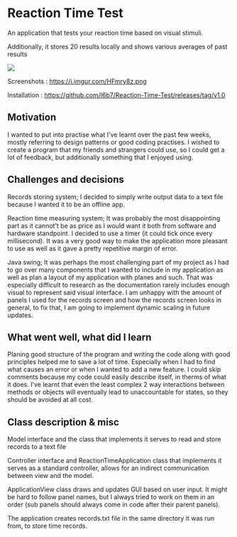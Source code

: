 # Reaction Time Test

An application that tests your reaction time based on visual stimuli.

Additionally, it stores 20 results locally and shows various averages of past results

![](https://i.imgur.com/wmcwAba.gif)

Screenshots : https://i.imgur.com/HFmry8z.png

Installation : https://github.com/l6b7/Reaction-Time-Test/releases/tag/v1.0

## Motivation

I wanted to put into practise what I've learnt over the past few weeks, mostly referring to design patterns or good coding practises.
I wished to create a program that my friends and strangers could use, so I could get a lot of feedback, but additionally something that I enjoyed using.

## Challenges and decisions

Records storing system; I decided to simply write output data to a text file because I wanted it to be an offline app.

Reaction time measuring system; It was probably the most disappointing part as it cannot’t be as price as I would want it both from software and hardware standpoint.
I decided to use a timer (it could tick once every millisecond).
It was a very good way to make the application more pleasant to use as well as it gave a pretty repetitive margin of error.

Java swing; It was perhaps the most challenging part of my project as I had to go over many components that I wanted to include in my application as well as plan a layout of my application with planes and such.
That was especially difficult to research as the documentation rarely includes enough visual to represent said visual interface.
I am unhappy with the amount of panels I used for the records screen and how the records screen looks in general,
to fix that, I am going to implement dynamic scaling in future updates.

## What went well, what did I learn

Planing good structure of the program and writing the code along with good principles helped me to save a lot of time. Especially when I had to find what causes an error or when I wanted to add a new feature.
I could skip comments because my code could easily describe itself, in therms of what it does.
I’ve learnt that even the least complex 2 way interactions between methods or objects will eventually lead to unaccountable for states, so they should be avoided at all cost.


## Class description & misc

Model interface and the class that implements it serves to read and store records to a text file

Controller interface and ReactionTimeApplication class that implements it serves as a standard controller, allows for an indirect communication between view and the model.

ApplicationView class draws and updates GUI based on user input.
It might be hard to follow panel names, but I always tried to work on them in an order (sub panels should always come in code after their parent panels).

The application creates records.txt file in the same directory it was run from, to store time records.
